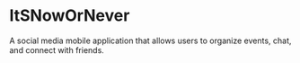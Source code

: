 # ItSNowOrNever
A social media mobile application that allows users to organize events, chat, and connect with friends.

